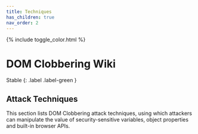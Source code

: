 ```yaml
---
title: Techniques
has_children: true
nav_order: 2
---
```


{% include toggle_color.html %}

# DOM Clobbering Wiki

Stable
{: .label .label-green }


## Attack Techniques

This section lists DOM Clobbering attack techniques, using which attackers can manipulate the value of security-sensitive variables, object properties and built-in browser APIs. 



